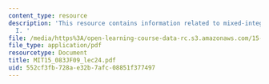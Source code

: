 ```yaml
---
content_type: resource
description: 'This resource contains information related to mixed-integer programming
  I. '
file: /media/https%3A/open-learning-course-data-rc.s3.amazonaws.com/15-083j-integer-programming-and-combinatorial-optimization-fall-2009/552cf3fb728ae32b7afc08851f377497_MIT15_083JF09_lec24.pdf
file_type: application/pdf
resourcetype: Document
title: MIT15_083JF09_lec24.pdf
uid: 552cf3fb-728a-e32b-7afc-08851f377497
---
```

